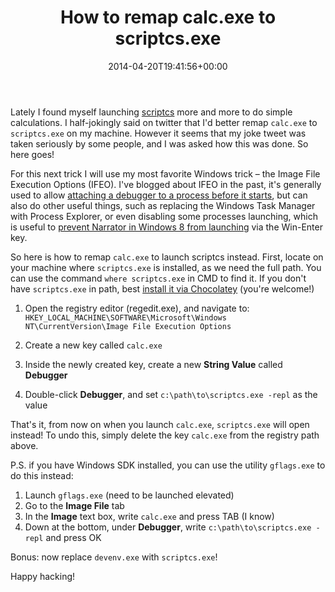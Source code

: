 ﻿---
title: How to remap calc.exe to scriptcs.exe
date: 2014-04-20T19:41:56+00:00
---
Lately I found myself launching [scriptcs](http://scriptcs.net/) more and more to do simple calculations. I half-jokingly said on twitter that I'd better remap `calc.exe` to `scriptcs.exe` on my machine. However it seems that my joke tweet was taken seriously by some people, and I was asked how this was done. So here goes!

For this next trick I will use my most favorite Windows trick &ndash; the Image File Execution Options (IFEO). I've blogged about IFEO in the past, it's generally used to allow [attaching a debugger to a process before it starts](/2010/12/how-to-debug-a-process-that-is-crashing-on-startup/), but can also do other useful things, such as replacing the Windows Task Manager with Process Explorer, or even disabling some processes launching, which is useful to [prevent Narrator in Windows 8 from launching](/2012/12/how-to-disable-windows-narrator-appearing-on-win-enter-in-windows-8/) via the Win-Enter key.

So here is how to remap `calc.exe` to launch scriptcs instead. First, locate on your machine where `scriptcs.exe` is installed, as we need the full path. You can use the command `where scriptcs.exe` in CMD to find it. If you don't have `scriptcs.exe` in path, best [install it via Chocolatey](http://chocolatey.org/) (you're welcome!)

  1. Open the registry editor (regedit.exe), and navigate to: 
    `HKEY_LOCAL_MACHINE\SOFTWARE\Microsoft\Windows NT\CurrentVersion\Image File Execution Options`

  2. Create a new key called `calc.exe`
  3. Inside the newly created key, create a new **String Value** called **Debugger**
  4. Double-click **Debugger**, and set `c:\path\to\scriptcs.exe -repl` as the value

That's it, from now on when you launch `calc.exe`, `scriptcs.exe` will open instead! To undo this, simply delete the key `calc.exe` from the registry path above.

P.S. if you have Windows SDK installed, you can use the utility `gflags.exe` to do this instead:

  1. Launch `gflags.exe` (need to be launched elevated)
  2. Go to the **Image File** tab
  3. In the **Image** text box, write `calc.exe` and press TAB (I know)
  4. Down at the bottom, under **Debugger**, write `c:\path\to\scriptcs.exe -repl` and press OK

Bonus: now replace `devenv.exe` with `scriptcs.exe`!

Happy hacking!
